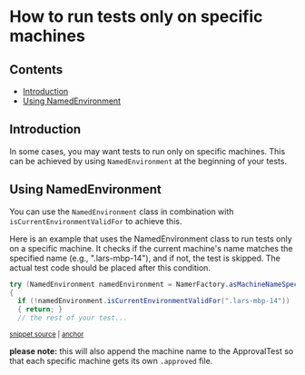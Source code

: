 <a id="top"></a>

# How to run tests only on specific machines

<!-- toc -->
## Contents

  * [Introduction](#introduction)
  * [Using NamedEnvironment](#using-namedenvironment)<!-- endToc -->

## Introduction
In some cases, you may want tests to run only on specific machines. 
This can be achieved by using `NamedEnvironment` at the beginning of your tests.


## Using NamedEnvironment
You can use the `NamedEnvironment` class in combination with `isCurrentEnvironmentValidFor` to achieve this.


Here is an example that uses the NamedEnvironment class to run tests only on a specific machine.
It checks if the current machine's name matches the specified name (e.g., ".lars-mbp-14"), and if not, the test is skipped. 
The actual test code should be placed after this condition.

<!-- snippet: runOnlyOnSpecificMachines -->
<a id='snippet-runonlyonspecificmachines'></a>
```java
try (NamedEnvironment namedEnvironment = NamerFactory.asMachineNameSpecificTest())
{
  if (!namedEnvironment.isCurrentEnvironmentValidFor(".lars-mbp-14"))
  { return; }
  // the rest of your test...
```
<sup><a href='/approvaltests/src/test/java/org/approvaltests/reporters/intellij/IntelliJPathResolverTest.java#L60-L66' title='Snippet source file'>snippet source</a> | <a href='#snippet-runonlyonspecificmachines' title='Start of snippet'>anchor</a></sup>
<!-- endSnippet -->

**please note:** this will also append the machine name to the ApprovalTest so that each specific
machine gets its own `.approved` file.
